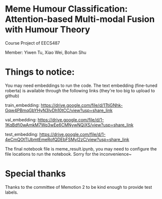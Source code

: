 # Meme Humour Classification: Attention-based Multi-modal Fusion with Humour Theory

Course Project of EECS487

Member: Yiwen Tu, Xiao Wei, Bohan Shu

# Things to notice:
You may need embeddings to run the code. The text embedding (fine-tuned roberta) is available through the following links (they're too big to upload to github)

train_embedding: https://drive.google.com/file/d/1TtiGNhk-Gqw4PBmqGbYHyN3IvDh10tCC/view?usp=share_link

val_embedding: https://drive.google.com/file/d/1-1KqBdfi0wAmkM7Wq3wEe6CMNywNQiXS/view?usp=share_link 

test_embedding: https://drive.google.com/file/d/1-4eCmQOtTlJbmtEmeRofQDEbFSMyl2zC/view?usp=share_link

The final notebook file is meme_result.ipynb, you may need to configure the file locations to run the notebook. Sorry for the inconvenience~

# Special thanks

Thanks to the committee of Memotion 2 to be kind enough to provide test labels.
